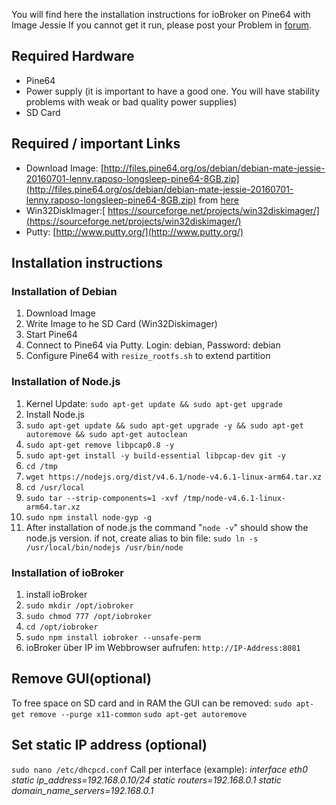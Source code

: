 You will find here the installation instructions for ioBroker on Pine64 with Image Jessie If you cannot get it run, please post your Problem in [forum](http://forum.iobroker.net).

## Required Hardware

*   Pine64
*   Power supply (it is important to have a good one. You will have stability problems with weak or bad quality power supplies)
*   SD Card

## Required / important Links

*   Download Image: [http://files.pine64.org/os/debian/debian-mate-jessie-20160701-lenny.raposo-longsleep-pine64-8GB.zip](http://files.pine64.org/os/debian/debian-mate-jessie-20160701-lenny.raposo-longsleep-pine64-8GB.zip) from [here](http://wiki.pine64.org/index.php/Pine_A64_Software_Release#Debian_Linux_Jessie_with_Mate_GUI_Image_.5B20160701.5D_by_lenny.raposo_with_Longsleep_kernel)
*   Win32DiskImager:[ https://sourceforge.net/projects/win32diskimager/](https://sourceforge.net/projects/win32diskimager/)
*   Putty: [http://www.putty.org/](http://www.putty.org/)

## Installation instructions

### Installation of Debian

1.  Download Image
2.  Write Image to he SD Card (Win32Diskimager)
3.  Start Pine64
4.  Connect to Pine64 via Putty. Login: debian, Password: debian
5.  Configure Pine64 with `resize_rootfs.sh` to extend partition

### Installation of Node.js

1.  Kernel Update: `sudo apt-get update && sudo apt-get upgrade`
2.  Install Node.js
1.  `sudo apt-get update && sudo apt-get upgrade -y && sudo apt-get autoremove && sudo apt-get autoclean`
2.  `sudo apt-get remove libpcap0.8 -y`
3.  `sudo apt-get install -y build-essential libpcap-dev git -y`
4.  `cd /tmp`
5.  `wget https://nodejs.org/dist/v4.6.1/node-v4.6.1-linux-arm64.tar.xz`
6.  `cd /usr/local`
7.  `sudo tar --strip-components=1 -xvf /tmp/node-v4.6.1-linux-arm64.tar.xz`
8.  `sudo npm install node-gyp -g`
3.  After installation of node.js the command "`node -v`" should show the node.js version. if not, create alias to bin file: `sudo ln -s /usr/local/bin/nodejs /usr/bin/node`

### Installation of ioBroker

1.  install ioBroker
1.  `sudo mkdir /opt/iobroker`
2.  `sudo chmod 777 /opt/iobroker`
3.  `cd /opt/iobroker`
4.  `sudo npm install iobroker --unsafe-perm`
2.  ioBroker über IP im Webbrowser aufrufen: `http://IP-Address:8081`

## Remove GUI(optional)

To free space on SD card and in RAM the GUI can be removed: `sudo apt-get remove --purge x11-common` `sudo apt-get autoremove`

## Set static IP address (optional)

`sudo nano /etc/dhcpcd.conf` Call per interface (example): _interface eth0_ _static ip_address=192.168.0.10/24_ _static routers=192.168.0.1_ _static domain_name_servers=192.168.0.1_